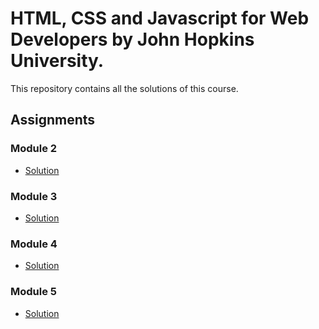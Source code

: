 # HTML, CSS and Javascript for Web Developers by John Hopkins University.

This repository contains all the solutions of this course.

## Assignments

### Module 2
* [Solution](https://syedsohan.github.io/coursera-web-dev/HTML,%20CSS%20&%20JS/Assignments/module-2/)

### Module 3
* [Solution](https://syedsohan.github.io/coursera-web-dev/HTML,%20CSS%20&%20JS/Assignments/module-3/)

### Module 4
* [Solution](https://syedsohan.github.io/coursera-web-dev/HTML,%20CSS%20&%20JS/Assignments/module-4/)

### Module 5
* [Solution](https://syedsohan.github.io/coursera-web-dev/HTML,%20CSS%20&%20JS/Assignments/module-5/)
